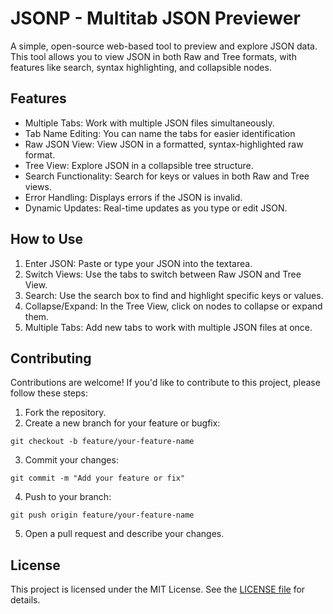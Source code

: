 # JSONP - Multitab JSON Previewer

A simple, open-source web-based tool to preview and explore JSON data. This tool allows you to view JSON in both Raw and Tree formats, with features like search, syntax highlighting, and collapsible nodes.

## Features

- Multiple Tabs: Work with multiple JSON files simultaneously.
- Tab Name Editing: You can name the tabs for easier identification
- Raw JSON View: View JSON in a formatted, syntax-highlighted raw format.
- Tree View: Explore JSON in a collapsible tree structure.
- Search Functionality: Search for keys or values in both Raw and Tree views.
- Error Handling: Displays errors if the JSON is invalid.
- Dynamic Updates: Real-time updates as you type or edit JSON.

## How to Use

1. Enter JSON: Paste or type your JSON into the textarea.
2. Switch Views: Use the tabs to switch between Raw JSON and Tree View.
3. Search: Use the search box to find and highlight specific keys or values.
4. Collapse/Expand: In the Tree View, click on nodes to collapse or expand them.
5. Multiple Tabs: Add new tabs to work with multiple JSON files at once.


## Contributing

Contributions are welcome! If you'd like to contribute to this project, please follow these steps:

1. Fork the repository.
2. Create a new branch for your feature or bugfix:
```
git checkout -b feature/your-feature-name
```
3. Commit your changes:
```
git commit -m "Add your feature or fix"
```
4. Push to your branch:
```
git push origin feature/your-feature-name
```
5. Open a pull request and describe your changes.

## License

This project is licensed under the MIT License. See the [LICENSE file](./LICENSE) for details.


